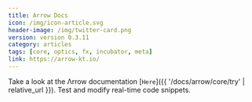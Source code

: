 ```yaml
---
title: Arrow Docs
icon: /img/icon-article.svg
header-image: /img/twitter-card.png
version: version 0.3.11
category: articles
tags: [core, optics, fx, incubator, meta]
link: https://arrow-kt.io/
---
```

Take a look at the Λrrow documentation [`Here`]({{ '/docs/arrow/core/try' | relative_url }}). Test and modify real-time code snippets.
